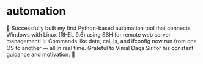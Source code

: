 # automation
🚀 Successfully built my first Python-based automation tool that connects Windows with Linux (RHEL 9.6) using SSH for remote web server management!  ✨ Commands like date, cal, ls, and ifconfig now run from one OS to another — all in real time.  Grateful to Vimal Daga Sir for his constant guidance and motivation. 🙏
